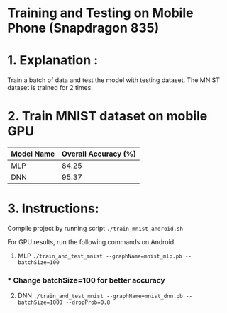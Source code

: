 # Training and Testing on Mobile Phone (Snapdragon 835)
# 1. Explanation :

Train a batch of data and test the model with testing dataset.
The MNIST dataset is trained for 2 times.

# 2. Train MNIST dataset on mobile GPU

| Model Name |  Overall Accuracy (%)  |
| :---       | :---                   |
| MLP        | 84.25                  |
| DNN        | 95.37                  |

# 3. Instructions:

Compile project by running script `./train_mnist_android.sh`

For GPU results, run the following commands on Android

1) MLP `./train_and_test_mnist --graphName=mnist_mlp.pb --batchSize=100`
### * Change batchSize=100 for better accuracy
2) DNN `./train_and_test_mnist --graphName=mnist_dnn.pb --batchSize=1000 --dropProb=0.8`
